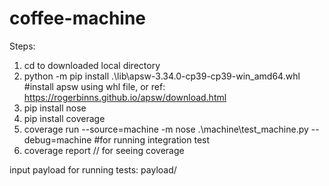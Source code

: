 # coffee-machine

Steps:
1. cd to downloaded local directory
2. python -m pip install .\lib\apsw-3.34.0-cp39-cp39-win_amd64.whl #install apsw using whl file, or ref: https://rogerbinns.github.io/apsw/download.html
3. pip install nose
4. pip install coverage
5. coverage run --source=machine -m nose .\machine\test_machine.py --debug=machine #for running integration test
6. coverage report // for seeing coverage


input payload for running tests: payload/
